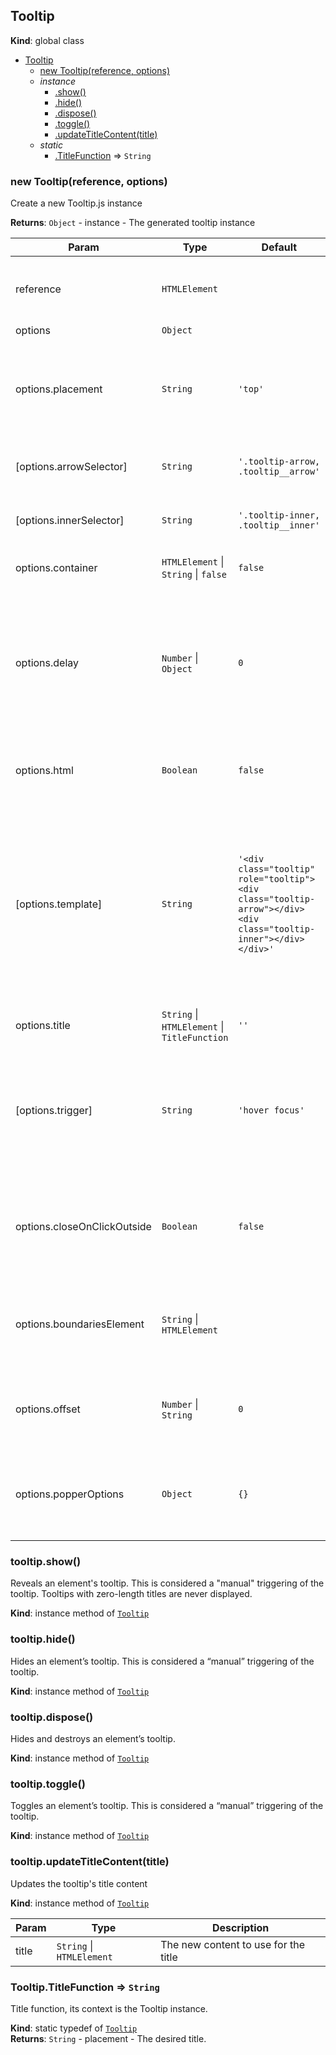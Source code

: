 <a name="Tooltip"></a>

## Tooltip
**Kind**: global class  

* [Tooltip](#Tooltip)
    * [new Tooltip(reference, options)](#new_Tooltip_new)
    * _instance_
        * [.show()](#Tooltip+show)
        * [.hide()](#Tooltip+hide)
        * [.dispose()](#Tooltip+dispose)
        * [.toggle()](#Tooltip+toggle)
        * [.updateTitleContent(title)](#Tooltip+updateTitleContent)
    * _static_
        * [.TitleFunction](#Tooltip.TitleFunction) ⇒ <code>String</code>

<a name="new_Tooltip_new"></a>

### new Tooltip(reference, options)
Create a new Tooltip.js instance

**Returns**: <code>Object</code> - instance - The generated tooltip instance  

| Param | Type | Default | Description |
| --- | --- | --- | --- |
| reference | <code>HTMLElement</code> |  | The DOM node used as reference of the tooltip (it can be a jQuery element). |
| options | <code>Object</code> |  |  |
| options.placement | <code>String</code> | <code>&#x27;top&#x27;</code> | Placement of the popper accepted values: `top(-start, -end), right(-start, -end), bottom(-start, -end),      left(-start, -end)` |
| [options.arrowSelector] | <code>String</code> | <code>&#x27;.tooltip-arrow, .tooltip__arrow&#x27;</code> | className used to locate the DOM arrow element in the tooltip. |
| [options.innerSelector] | <code>String</code> | <code>&#x27;.tooltip-inner, .tooltip__inner&#x27;</code> | className used to locate the DOM inner element in the tooltip. |
| options.container | <code>HTMLElement</code> \| <code>String</code> \| <code>false</code> | <code>false</code> | Append the tooltip to a specific element. |
| options.delay | <code>Number</code> \| <code>Object</code> | <code>0</code> | Delay showing and hiding the tooltip (ms) - does not apply to manual trigger type.      If a number is supplied, delay is applied to both hide/show.      Object structure is: `{ show: 500, hide: 100 }` |
| options.html | <code>Boolean</code> | <code>false</code> | Insert HTML into the tooltip. If false, the content will inserted with `textContent`. |
| [options.template] | <code>String</code> | <code>&#x27;&lt;div class=&quot;tooltip&quot; role=&quot;tooltip&quot;&gt;&lt;div class=&quot;tooltip-arrow&quot;&gt;&lt;/div&gt;&lt;div class=&quot;tooltip-inner&quot;&gt;&lt;/div&gt;&lt;/div&gt;&#x27;</code> | Base HTML to used when creating the tooltip.      The tooltip's `title` will be injected into the `.tooltip-inner` or `.tooltip__inner`.      `.tooltip-arrow` or `.tooltip__arrow` will become the tooltip's arrow.      The outermost wrapper element should have the `.tooltip` class. |
| options.title | <code>String</code> \| <code>HTMLElement</code> \| <code>TitleFunction</code> | <code>&#x27;&#x27;</code> | Default title value if `title` attribute isn't present. |
| [options.trigger] | <code>String</code> | <code>&#x27;hover focus&#x27;</code> | How tooltip is triggered - click, hover, focus, manual.      You may pass multiple triggers; separate them with a space. `manual` cannot be combined with any other trigger. |
| options.closeOnClickOutside | <code>Boolean</code> | <code>false</code> | Close a popper on click outside of the popper and reference element. This has effect only when options.trigger is 'click'. |
| options.boundariesElement | <code>String</code> \| <code>HTMLElement</code> |  | The element used as boundaries for the tooltip. For more information refer to Popper.js'      [boundariesElement docs](https://popper.min.js.org/popper-documentation.html) |
| options.offset | <code>Number</code> \| <code>String</code> | <code>0</code> | Offset of the tooltip relative to its reference. For more information refer to Popper.js'      [offset docs](https://popper.min.js.org/popper-documentation.html) |
| options.popperOptions | <code>Object</code> | <code>{}</code> | Popper options, will be passed directly to popper instance. For more information refer to Popper.js'      [options docs](https://popper.js.org/popper-documentation.html) |

<a name="Tooltip+show"></a>

### tooltip.show()
Reveals an element's tooltip. This is considered a "manual" triggering of the tooltip.
Tooltips with zero-length titles are never displayed.

**Kind**: instance method of [<code>Tooltip</code>](#Tooltip)  
<a name="Tooltip+hide"></a>

### tooltip.hide()
Hides an element’s tooltip. This is considered a “manual” triggering of the tooltip.

**Kind**: instance method of [<code>Tooltip</code>](#Tooltip)  
<a name="Tooltip+dispose"></a>

### tooltip.dispose()
Hides and destroys an element’s tooltip.

**Kind**: instance method of [<code>Tooltip</code>](#Tooltip)  
<a name="Tooltip+toggle"></a>

### tooltip.toggle()
Toggles an element’s tooltip. This is considered a “manual” triggering of the tooltip.

**Kind**: instance method of [<code>Tooltip</code>](#Tooltip)  
<a name="Tooltip+updateTitleContent"></a>

### tooltip.updateTitleContent(title)
Updates the tooltip's title content

**Kind**: instance method of [<code>Tooltip</code>](#Tooltip)  

| Param | Type | Description |
| --- | --- | --- |
| title | <code>String</code> \| <code>HTMLElement</code> | The new content to use for the title |

<a name="Tooltip.TitleFunction"></a>

### Tooltip.TitleFunction ⇒ <code>String</code>
Title function, its context is the Tooltip instance.

**Kind**: static typedef of [<code>Tooltip</code>](#Tooltip)  
**Returns**: <code>String</code> - placement - The desired title.  
